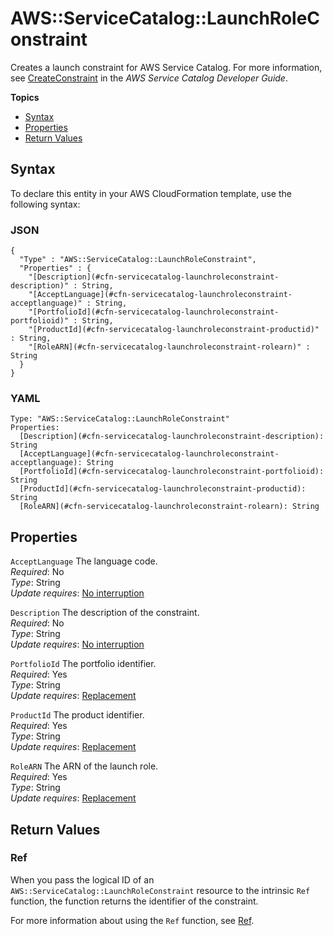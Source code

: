 # AWS::ServiceCatalog::LaunchRoleConstraint<a name="aws-resource-servicecatalog-launchroleconstraint"></a>

Creates a launch constraint for AWS Service Catalog\. For more information, see [CreateConstraint](http://docs.aws.amazon.com/servicecatalog/latest/dg/API_CreateConstraint.html) in the *AWS Service Catalog Developer Guide*\.

**Topics**
+ [Syntax](#aws-resource-servicecatalog-launchroleconstraint-syntax)
+ [Properties](#aws-resource-servicecatalog-launchroleconstraint-properties)
+ [Return Values](#aws-resource-servicecatalog-launchroleconstraint-returnvalues)

## Syntax<a name="aws-resource-servicecatalog-launchroleconstraint-syntax"></a>

To declare this entity in your AWS CloudFormation template, use the following syntax:

### JSON<a name="aws-resource-servicecatalog-launchroleconstraint-syntax.json"></a>

```
{
  "Type" : "AWS::ServiceCatalog::LaunchRoleConstraint",
  "Properties" : {
    "[Description](#cfn-servicecatalog-launchroleconstraint-description)" : String,
    "[AcceptLanguage](#cfn-servicecatalog-launchroleconstraint-acceptlanguage)" : String,
    "[PortfolioId](#cfn-servicecatalog-launchroleconstraint-portfolioid)" : String,
    "[ProductId](#cfn-servicecatalog-launchroleconstraint-productid)" : String,
    "[RoleARN](#cfn-servicecatalog-launchroleconstraint-rolearn)" : String
  }
}
```

### YAML<a name="aws-resource-servicecatalog-launchroleconstraint-syntax.yaml"></a>

```
Type: "AWS::ServiceCatalog::LaunchRoleConstraint"
Properties:
  [Description](#cfn-servicecatalog-launchroleconstraint-description): String
  [AcceptLanguage](#cfn-servicecatalog-launchroleconstraint-acceptlanguage): String
  [PortfolioId](#cfn-servicecatalog-launchroleconstraint-portfolioid): String
  [ProductId](#cfn-servicecatalog-launchroleconstraint-productid): String
  [RoleARN](#cfn-servicecatalog-launchroleconstraint-rolearn): String
```

## Properties<a name="aws-resource-servicecatalog-launchroleconstraint-properties"></a>

`AcceptLanguage`  <a name="cfn-servicecatalog-launchroleconstraint-acceptlanguage"></a>
The language code\.  
*Required*: No  
*Type*: String  
*Update requires*: [No interruption](using-cfn-updating-stacks-update-behaviors.md#update-no-interrupt)

`Description`  <a name="cfn-servicecatalog-launchroleconstraint-description"></a>
The description of the constraint\.  
*Required*: No  
*Type*: String  
*Update requires*: [No interruption](using-cfn-updating-stacks-update-behaviors.md#update-no-interrupt)

`PortfolioId`  <a name="cfn-servicecatalog-launchroleconstraint-portfolioid"></a>
The portfolio identifier\.  
*Required*: Yes  
*Type*: String  
*Update requires*: [Replacement](using-cfn-updating-stacks-update-behaviors.md#update-replacement)

`ProductId`  <a name="cfn-servicecatalog-launchroleconstraint-productid"></a>
The product identifier\.  
*Required*: Yes  
*Type*: String  
*Update requires*: [Replacement](using-cfn-updating-stacks-update-behaviors.md#update-replacement)

`RoleARN`  <a name="cfn-servicecatalog-launchroleconstraint-rolearn"></a>
The ARN of the launch role\.  
*Required*: Yes  
*Type*: String  
*Update requires*: [Replacement](using-cfn-updating-stacks-update-behaviors.md#update-replacement)

## Return Values<a name="aws-resource-servicecatalog-launchroleconstraint-returnvalues"></a>

### Ref<a name="aws-resource-servicecatalog-launchroleconstraint-ref"></a>

When you pass the logical ID of an `AWS::ServiceCatalog::LaunchRoleConstraint` resource to the intrinsic `Ref` function, the function returns the identifier of the constraint\.

For more information about using the `Ref` function, see [Ref](intrinsic-function-reference-ref.md)\.